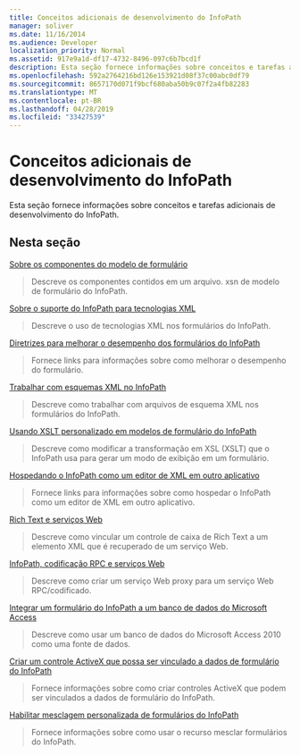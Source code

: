 ```yaml
---
title: Conceitos adicionais de desenvolvimento do InfoPath
manager: soliver
ms.date: 11/16/2014
ms.audience: Developer
localization_priority: Normal
ms.assetid: 917e9a1d-df17-4732-8496-097c6b7bcd1f
description: Esta seção fornece informações sobre conceitos e tarefas adicionais de desenvolvimento do InfoPath.
ms.openlocfilehash: 592a2764216bd126e153921d08f37c00abc0df79
ms.sourcegitcommit: 8657170d071f9bcf680aba50b9c07f2a4fb82283
ms.translationtype: MT
ms.contentlocale: pt-BR
ms.lasthandoff: 04/28/2019
ms.locfileid: "33427539"
---
```

# <a name="additional-infopath-development-concepts"></a>Conceitos adicionais de desenvolvimento do InfoPath

Esta seção fornece informações sobre conceitos e tarefas adicionais de desenvolvimento do InfoPath.
  
## <a name="in-this-section"></a>Nesta seção

[Sobre os componentes do modelo de formulário](about-form-template-components.md)
  
> Descreve os componentes contidos em um arquivo. xsn de modelo de formulário do InfoPath.
    
[Sobre o suporte do InfoPath para tecnologias XML](about-infopath-support-for-xml-technologies.md)
  
> Descreve o uso de tecnologias XML nos formulários do InfoPath.
    
[Diretrizes para melhorar o desempenho dos formulários do InfoPath](guidelines-for-improving-the-performance-of-infopath-forms.md)
  
> Fornece links para informações sobre como melhorar o desempenho do formulário.
    
[Trabalhar com esquemas XML no InfoPath](working-with-xml-schemas-in-infopath.md)
  
> Descreve como trabalhar com arquivos de esquema XML nos formulários do InfoPath.
    
[Usando XSLT personalizado em modelos de formulário do InfoPath](using-custom-xslt-in-infopath-form-templates.md)
  
> Descreve como modificar a transformação em XSL (XSLT) que o InfoPath usa para gerar um modo de exibição em um formulário.
    
[Hospedando o InfoPath como um editor de XML em outro aplicativo](hosting-infopath-as-an-xml-editor-in-another-application.md)
  
> Fornece links para informações sobre como hospedar o InfoPath como um editor de XML em outro aplicativo.
    
[Rich Text e serviços Web](rich-text-and-web-services.md)
  
> Descreve como vincular um controle de caixa de Rich Text a um elemento XML que é recuperado de um serviço Web.
    
[InfoPath, codificação RPC e serviços Web](infopath-rpc-encoding-and-web-services.md)
  
> Descreve como criar um serviço Web proxy para um serviço Web RPC/codificado.
    
[Integrar um formulário do InfoPath a um banco de dados do Microsoft Access](integrate-an-infopath-form-with-a-microsoft-access-database.md)
  
> Descreve como usar um banco de dados do Microsoft Access 2010 como uma fonte de dados.
    
[Criar um controle ActiveX que possa ser vinculado a dados de formulário do InfoPath](create-an-activex-control-that-can-bind-to-infopath-form-data.md)
  
> Fornece informações sobre como criar controles ActiveX que podem ser vinculados a dados de formulário do InfoPath.
    
[Habilitar mesclagem personalizada de formulários do InfoPath](enable-custom-merging-of-infopath-forms.md)
  
> Fornece informações sobre como usar o recurso mesclar formulários do InfoPath.
    

